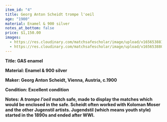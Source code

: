 ```yaml
---
item_id: "4"
title: Georg Anton Scheidt trompe l'oeil
age: "1900"
material: Enamel & 900 silver
notes_at_bottom: false
price: $1,150.00
images:
  - https://res.cloudinary.com/matchsafescholar/image/upload/v1656538811/GAS4.jpg
  - https://res.cloudinary.com/matchsafescholar/image/upload/v1656538809/GAS1.jpg
---
```

**Title:		GAS enamel**

**Material: 	Enamel & 900 silver**

**Maker: 	        Georg Anton Scheidt, Vienna, Austria, c.1900**

**Condition: 	Excellent condition**

**Notes: 	A *trompe l'oeil* match safe, made to display the matches which would be enclosed in the safe. Scheidt often worked with Koloman Moser and the other Jugenstil artists. Jugendstil (which means youth style) started in the 1890s and ended after WWI.**